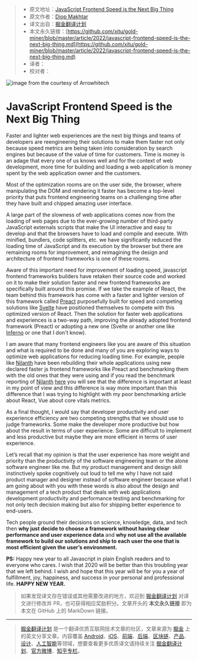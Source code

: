 > * 原文地址：[JavaScript Frontend Speed is the Next Big Thing](https://javascript.plainenglish.io/javascript-frontend-speed-is-the-next-big-thing-4caef920e441)
> * 原文作者：[Diop Makhtar](https://medium.com/@mkrdiop)
> * 译文出自：[掘金翻译计划](https://github.com/xitu/gold-miner)
> * 本文永久链接：[https://github.com/xitu/gold-miner/blob/master/article/2022/javascript-frontend-speed-is-the-next-big-thing.md](https://github.com/xitu/gold-miner/blob/master/article/2022/javascript-frontend-speed-is-the-next-big-thing.md)
> * 译者：
> * 校对者：

![image from the courtesy of [Arrowhitech](https://www.arrowhitech.com/frontend-javascript-framework-what-is-it-benefits-and-top-10-best-ones-in-2020/)](https://cdn-images-1.medium.com/max/3200/0*ADxKDjcue-dFgLoK.png)

# JavaScript Frontend Speed is the Next Big Thing

Faster and lighter web experiences are the next big things and teams of developers are reengineering their solutions to make them faster not only because speed metrics are being taken into consideration by search engines but because of the value of time for customers. Time is money is an adage that every one of us knows well and for the context of web development, more time for building and loading a web application is money spent by the web application owner and the customers.

Most of the optimization rooms are on the user side, the browser, where manipulating the DOM and rendering it faster has become a top-level priority that puts frontend engineering teams on a challenging time after they have built and chipped amazing user interface.

A large part of the slowness of web applications comes now from the loading of web pages due to the ever-growing number of third-party JavaScript externals scripts that make the UI interactive and easy to develop and that the browsers have to load and compile and execute. With minified, bundlers, code splitters, etc. we have significantly reduced the loading time of JavaScript and its execution by the browser but there are remaining rooms for improvement, and reimagining the design and architecture of frontend frameworks is one of these rooms.

Aware of this important need for improvement of loading speed, javascript frontend frameworks builders have retaken their source code and worked on it to make their solution faster and new frontend frameworks are specifically built around this promise. If we take the example of React, the team behind this framework has come with a faster and lighter version of this framework called [Preact](https://preactjs.com/) purposefully built for speed and competing solutions like [Svelte](https://svelte.dev/) have positioned themselves to compete with this optimized version of React. Then the solution for faster web applications and experiences is a two-way path, improving the already adopted frontend framework (Preact) or adopting a new one (Svelte or another one like [Inferno](https://www.infernojs.org/) or one that I don't know).

I am aware that many frontend engineers like you are aware of this situation and what is required to be done and many of you are exploring ways to optimize web applications for reducing loading time. For example, people like [Nilanth](https://nilanth.medium.com/) have been rebuilding their whole applications using new declared faster js frontend frameworks like Preact and benchmarking them with the old ones that they were using and if you read the benchmark reporting of [Nilanth](https://nilanth.medium.com/) [here](https://javascript.plainenglish.io/dont-optimize-your-react-app-use-preact-instead-76cdc3e69b59) you will see that the difference is important at least in my point of view and this difference is way more important than this difference that I was trying to highlight with my poor benchmarking article about React, Vue about core vitals metrics.

As a final thought, I would say that developer productivity and user experience efficiency are two competing strengths that we should use to judge frameworks. Some make the developer more productive but how about the result in terms of user experience. Some are difficult to implement and less productive but maybe they are more efficient in terms of user experience.

Let’s recall that my opinion is that the user experience has more weight and priority than the productivity of the software engineering team or the alone software engineer like me. But my product management and design skill instinctively spoke cognitively out loud to tell me why I have not said product manager and designer instead of software engineer because what I am going about with you with these words is also about the design and management of a tech product that deals with web applications development productivity and performance testing and benchmarking for not only tech decision making but also for shipping better experience to end-users.

Tech people ground their decisions on science, knowledge, data, and tech then **why just decide to choose a framework without having clear performance and user experience data** and **why not use all the available framework to build our solutions and ship to each user the one that is most efficient given the user’s environment.**

**PS:** Happy new year to all Javascript in plain English readers and to everyone who cares. I wish that 2020 will be better than this troubling year that we left behind. I wish and hope that this year will be for you a year of fulfillment, joy, happiness, and success in your personal and professional life. **HAPPY NEW YEAR.**

> 如果发现译文存在错误或其他需要改进的地方，欢迎到 [掘金翻译计划](https://github.com/xitu/gold-miner) 对译文进行修改并 PR，也可获得相应奖励积分。文章开头的 **本文永久链接** 即为本文在 GitHub 上的 MarkDown 链接。

---

> [掘金翻译计划](https://github.com/xitu/gold-miner) 是一个翻译优质互联网技术文章的社区，文章来源为 [掘金](https://juejin.im) 上的英文分享文章。内容覆盖 [Android](https://github.com/xitu/gold-miner#android)、[iOS](https://github.com/xitu/gold-miner#ios)、[前端](https://github.com/xitu/gold-miner#前端)、[后端](https://github.com/xitu/gold-miner#后端)、[区块链](https://github.com/xitu/gold-miner#区块链)、[产品](https://github.com/xitu/gold-miner#产品)、[设计](https://github.com/xitu/gold-miner#设计)、[人工智能](https://github.com/xitu/gold-miner#人工智能)等领域，想要查看更多优质译文请持续关注 [掘金翻译计划](https://github.com/xitu/gold-miner)、[官方微博](http://weibo.com/juejinfanyi)、[知乎专栏](https://zhuanlan.zhihu.com/juejinfanyi)。
